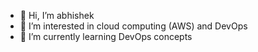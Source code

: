 - 👋 Hi, I’m abhishek
- 👀 I’m interested in cloud computing (AWS) and DevOps
- 🌱 I’m currently learning DevOps concepts

<!---
abhi6133/abhi6133 is a ✨ special ✨ repository because its `README.md` (this file) appears on your GitHub profile.
You can click the Preview link to take a look at your changes.
--->
